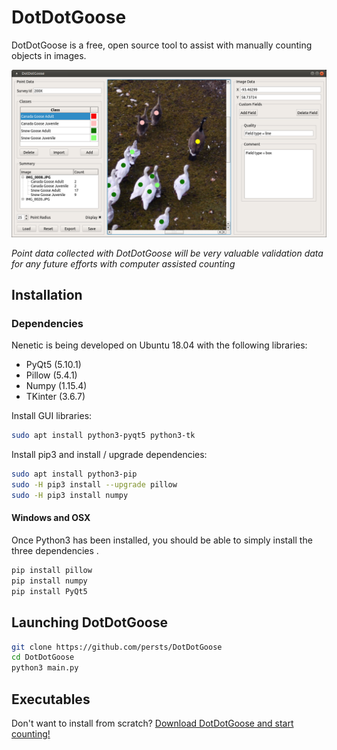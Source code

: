 # DotDotGoose
DotDotGoose is a free, open source tool to assist with manually counting objects in images.

![Screen Shot](doc/source/example.png)

*Point data collected with DotDotGoose will be very valuable validation data for any future efforts with computer assisted counting*



## Installation

### Dependencies
Nenetic is being developed on Ubuntu 18.04 with the following libraries:

* PyQt5 (5.10.1)
* Pillow (5.4.1)
* Numpy (1.15.4)
* TKinter (3.6.7)

Install GUI libraries:

``` bash
sudo apt install python3-pyqt5 python3-tk
```
Install pip3 and install / upgrade dependencies:
```bash
sudo apt install python3-pip
sudo -H pip3 install --upgrade pillow
sudo -H pip3 install numpy
```

#### Windows and OSX
Once Python3 has been installed, you should be able to simply install the three dependencies .

```bash
pip install pillow
pip install numpy
pip install PyQt5
```



## Launching DotDotGoose

```bash
git clone https://github.com/persts/DotDotGoose
cd DotDotGoose
python3 main.py
```

## Executables

Don't want to install from scratch? [Download DotDotGoose and start counting!](https://biodiversityinformatics.amnh.org/open_source/dotdotgoose/)